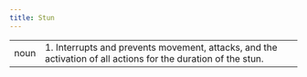 ```yaml
---
title: Stun
---
```

| | |
| --- | --- |
| noun | 1.  	Interrupts and prevents movement, attacks, and the activation of all actions for the duration of the stun.	|
